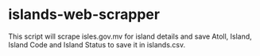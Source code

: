 # islands-web-scrapper
This script will scrape isles.gov.mv for island details and save Atoll, Island, Island Code and Island Status to save it in islands.csv.

